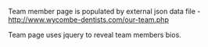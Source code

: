 
Team member page is populated by external json data file - http://www.wycombe-dentists.com/our-team.php

Team page uses jquery to reveal team members bios.
